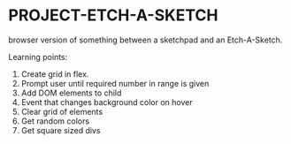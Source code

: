 # PROJECT-ETCH-A-SKETCH
browser version of something between a sketchpad and an Etch-A-Sketch.

Learning points:
1. Create grid in flex.
2. Prompt user until required number in range is given
3. Add DOM elements to child
4. Event that changes background color on hover
5. Clear grid of elements
6. Get random colors
7. Get square sized divs